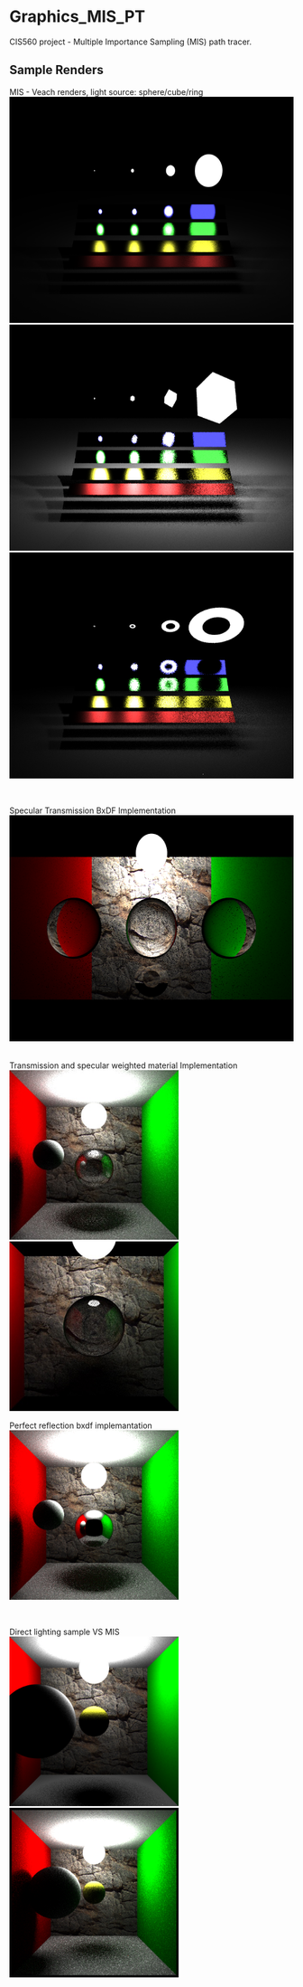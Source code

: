# Graphics_MIS_PT
CIS560 project - Multiple Importance Sampling (MIS) path tracer.


**Sample Renders**
--------------------
MIS - Veach renders, light source: sphere/cube/ring<br>
<img src="Rendering/balanced_veach_direct.bmp" height=400></img>
<img src="Rendering/cube.bmp" height=400></img>
<img src="Rendering/ring.bmp" height=400></img>

<br>

Specular Transmission BxDF Implementation<br>
<img src="Rendering/transmission.bmp" height=400></img>

<br>
Transmission and specular weighted material Implementation<br>
<img src="Rendering/glass.jpg" height=300></img>
<img src="Rendering/specular_transmission.jpg" height=300></img>

<br>

Perfect reflection bxdf implemantation<br>
<img src="Rendering/specular.bmp" height=300></img>

<br>

Direct lighting sample VS MIS<br>
<img src="Rendering/directManySpheres.bmp" height=300></img>
<img src="Rendering/indirectManySpheres.bmp" height=300></img>
